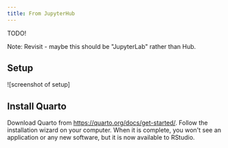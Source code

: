 ```yaml
---
title: From JupyterHub
---
```


TODO!

Note: Revisit - maybe this should be "JupyterLab" rather than Hub.

## Setup

![screenshot of setup]

## Install Quarto

Download Quarto from <https://quarto.org/docs/get-started/>. Follow the installation wizard on your computer. When it is complete, you won't see an application or any new software, but it is now available to RStudio.
